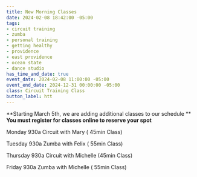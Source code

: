 ```yaml
---
title: New Morning Classes
date: 2024-02-08 18:42:00 -05:00
tags:
- circuit training
- zumba
- personal training
- getting healthy
- providence
- east providence
- ocean state
- dance studio
has_time_and_date: true
event_date: 2024-02-08 11:00:00 -05:00
event_end_date: 2024-12-31 00:00:00 -05:00
class: Circuit Training Class
button_label: htt
---
```


**Starting March 5th, we are adding additional classes to our schedule ** **You must register for classes online to reserve your spot**



Monday   930a Circuit with Mary ( 45min Class)

Tuesday  930a Zumba with Felix  ( 55min Class)

Thursday 930a  Circuit with Michelle (45min Class)

Friday   930a Zumba with Michelle    ( 55min Class)

